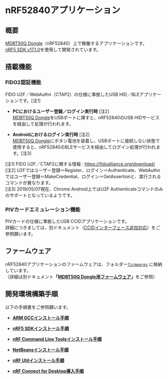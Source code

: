 # nRF52840アプリケーション

## 概要

[MDBT50Q Dongle](../FIDO2Device/MDBT50Q_Dongle/README.md)（nRF52840）上で稼働するアプリケーションです。<br>
[nRF5 SDK v17.1.0](https://infocenter.nordicsemi.com/topic/struct_sdk/struct/sdk_nrf5_latest.html)を使用して開発されています。

## 搭載機能

### FIDO2認証機能

FIDO U2F／WebAuthn（CTAP2）の仕様に準拠したUSB HID／BLEアプリケーションです。[注1]

- <b>PCにおけるユーザー登録／ログイン実行時</b> [注2]<br>
[MDBT50Q Dongle](../FIDO2Device/MDBT50Q_Dongle/README.md)をUSBポートに挿すと、nRF52840のUSB HIDサービスを経由して処理が行われます。

- <b>Androidにおけるログイン実行時</b> [注2]<br>
[MDBT50Q Dongle](../FIDO2Device/MDBT50Q_Dongle/README.md)にボタン電池を装着し、USBポートに接続しない状態で使用すると、nRF52840のBLEサービスを経由してログイン処理が行われます。[注3]

[注1] FIDO U2F／CTAP2に関する情報 : https://fidoalliance.org/download/ <br>
[注2] U2Fではユーザー登録＝Register、ログイン＝Authenticate、WebAuthnではユーザー登録＝MakeCredential、ログイン＝GetAssertionと、実行されるコマンドが異なります。<br>
[注3] 2019/05/07現在、Chrome Android上ではU2F Authenticateコマンドのみのサポートとなっているようです。

### PIVカードエミュレーション機能

PIVカードの仕様に準拠したUSB CCIDアプリケーションです。<br>
詳細につきましては、別ドキュメント（[CCIDインターフェース追加対応](../CCID/README.md)）をご参照願います。

## ファームウェア

nRF52840アプリケーションのファームウェアは、フォルダー[`firmwares`](firmwares) に格納しています。<br>
（詳細は別ドキュメント<b>「[MDBT50Q Dongle用ファームウェア](../nRF52840_app/firmwares/README.md)」</b>をご参照）

## 開発環境構築手順

以下の手順書をご参照願います。

- <b>[ARM GCCインストール手順](ARMGCCINST.md)</b>

- <b>[nRF5 SDKインストール手順](NR5SDKINST.md)</b>

- <b>[nRF Command Line Toolsインストール手順](NRFCLTOOLINST.md)</b>

- <b>[NetBeansインストール手順](NETBEANSINST.md)</b>

- <b>[nRF Utilインストール手順](NRFUTILINST.md)</b>

- <b>[nRF Connect for Desktop導入手順](NRFCONNECTINST.md)</b>
